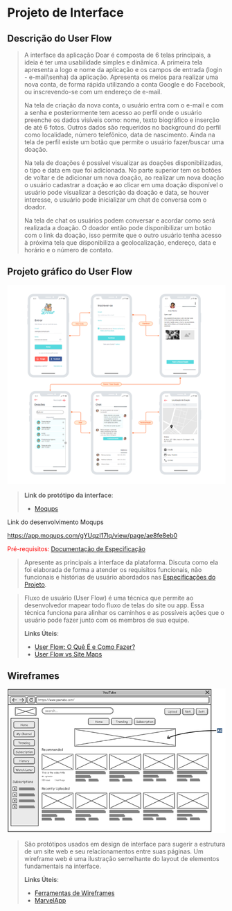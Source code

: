 
# Projeto de Interface

## Descrição do User Flow

> A interface da aplicação Doar é composta de 6 telas principais, a ideia é ter uma usabilidade 
> simples e dinâmica. A primeira tela apresenta a logo e nome da aplicação e os campos de entrada 
> (login - e-mail\senha) da aplicação. Apresenta os meios para realizar uma nova conta, de forma 
> rápida utilizando a conta Google e do Facebook, ou inscrevendo-se com um endereço de e-mail.
> 
> Na tela de criação da nova conta, o usuário entra com o e-mail e com a senha e posteriormente 
> tem acesso ao perfil onde o usuário preenche os dados visíveis como: nome, texto biográfico e 
> inserção de até 6 fotos. Outros dados são requeridos no background do perfil como localidade, 
> número telefônico, data de nascimento. Ainda na tela de perfil existe um botão que permite o 
> usuário fazer/buscar uma doação.
> 
> Na tela de doações é possível visualizar as doações disponibilizadas, o tipo e data em que foi 
> adicionada. No parte superior tem os botões de voltar e de adicionar um nova doação, ao realizar 
> um nova doação o usuário cadastrar a doação e ao clicar em uma doação disponível o usuário pode 
> visualizar a descrição da doação e data, se houver interesse, o usuário pode inicializar um chat 
> de conversa com o doador. 
> 
> Na tela de chat os usuários podem conversar e acordar como será realizada a doação. O doador então 
> pode disponibilizar um botão com o link da doação, isso permite que o outro usuário tenha acesso à 
> próxima tela que disponibiliza a geolocalização, endereço, data e horário e o número de contato.

## Projeto gráfico do User Flow

![image](https://github.com/ProfKleberSouza/projeto-pratico-brunosamuelfernandogleydiston/blob/0d35e6b3bb9b4044ab0d7622a01a701433480858/docs/img/newinterfece_v1.png)

> **Link do protótipo da interface**:
> - [Moqups](https://app.moqups.com/gYUqzI17lq/view/page/ae8fe8eb0)

Link do desenvolvimento Moqups

https://app.moqups.com/gYUqzI17lq/view/page/ae8fe8eb0

<span style="color:red">Pré-requisitos: <a href="2-Especificação.md"> Documentação de Especificação</a></span>

> Apresente as principais a interface da plataforma. Discuta como ela
> foi elaborada de forma a atender os requisitos funcionais, não
> funcionais e histórias de usuário abordados nas [Especificações do
> Projeto](2-Especificação.md).

> Fluxo de usuário (User Flow) é uma técnica que permite ao desenvolvedor
> mapear todo fluxo de telas do site ou app. Essa técnica funciona
> para alinhar os caminhos e as possíveis ações que o usuário pode
> fazer junto com os membros de sua equipe.
>
> **Links Úteis**:
> - [User Flow: O Quê É e Como Fazer?](https://medium.com/7bits/fluxo-de-usu%C3%A1rio-user-flow-o-que-%C3%A9-como-fazer-79d965872534)
> - [User Flow vs Site Maps](http://designr.com.br/sitemap-e-user-flow-quais-as-diferencas-e-quando-usar-cada-um/)


## Wireframes

![Exemplo de Wireframe](img/wireframe-example.png)

> São protótipos usados em design de interface para sugerir a
> estrutura de um site web e seu relacionamentos entre suas
> páginas. Um wireframe web é uma ilustração semelhante do
> layout de elementos fundamentais na interface.
> 
> **Links Úteis**:
> - [Ferramentas de Wireframes](https://rockcontent.com/blog/wireframes/)
> - [MarvelApp](https://marvelapp.com/developers/documentation/tutorials/)

